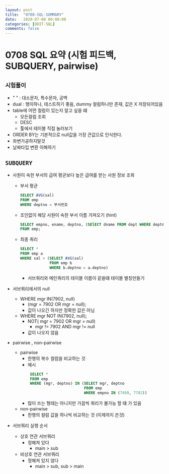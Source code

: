 ```yaml
---
layout: post
title:  "0708-SQL-SUMMARY"
date:   2020-07-08 00:00:00
categories: [DDIT-SQL]
comments: false
---
```


# 0708 SQL 요약 (시험 피드백, SUBQUERY, pairwise)

## `시험풀이`
- " " : 대소문자, 특수문자, 공백
- dual : 행이하나, 테스트하기 좋음, dummy 컬럼하나만 존재, 값은 X 저장되어있음
- table에 어떤 컬럼이 있는지 알고 싶을 떄
    - 모든컬럼 조회
    - DESC
    - 툴에서 테이블 직접 눌러보기
- ORDER BY는 기본적으로 null값을 가장 큰값으로 인식한다.
- 좌변가공하지말것
- 날짜타입 변환 이해하기

## `SUBQUERY`
- 사원이 속한 부서의 급여 평균보다 높은 급여를 받는 사원 정보 조회
    - 부서 평균
        ```sql
        SELECT AVG(sal)
        FROM emp
        WHERE deptno = 부서번호  
        ```
    - 조인없이 해당 사원이 속한 부서 이름 가져오기 (hint)
        ```sql
        SELECT empno, ename, deptno, (SElECT dname FROM dept WHERE deptno = emp.deptno) 
        FROM emp;
        ```
    - 최종 쿼리
        ```sql
        SELECT *
        FROM emp a
        WHERE sal > (SELECT AVG(sal)
                     FROM emp b
                     WHERE b.deptno = a.deptno)    
        ```
        - 서브쿼리와 메인쿼리의 테이블 이름이 같을떄 테이블 별칭만들기
- 서브쿼리에서의 null
    - WHERE mgr IN(7902, null) 
        - (mgr = 7902 OR mgr = null);
        - 값이 나오긴 하지만 정확한 값은 아님
    - WHERE mgr NOT IN(7902, null);
         - NOT( mgr = 7902 OR mgr = null)
            - mgr != 7902 AND mgr != null
         - 값이 나오지 않음

- pairwise , non-pairwise
    - pairwise 
        - 한행의 복수 컬럼을 비교하는 것 
        - 예시
           ```sql
            SELECT *
            FROM emp
            WHERE (mgr, deptno) IN (SELECT mgr, deptno
                                    FROM emp
                                    WHERE empno IN (7499, 7782))          
           ```         
         - 많이 쓰는 형태는 아니지만 가끔씩 쿼리가 불가능 할 떄 가 있음
    - non-pairwise
        - 한행의 컬럼 값을 하나씩 비교하는 것 (이제까지 쓴것)
        
- 서브쿼리 실행 순서
    - 상호 연관 서브쿼리
        - 정해져 있다 
            - main > sub
    - 비상호 연관 서브쿼리
        - 정해져 있지 않다
            - main > sub, sub > main